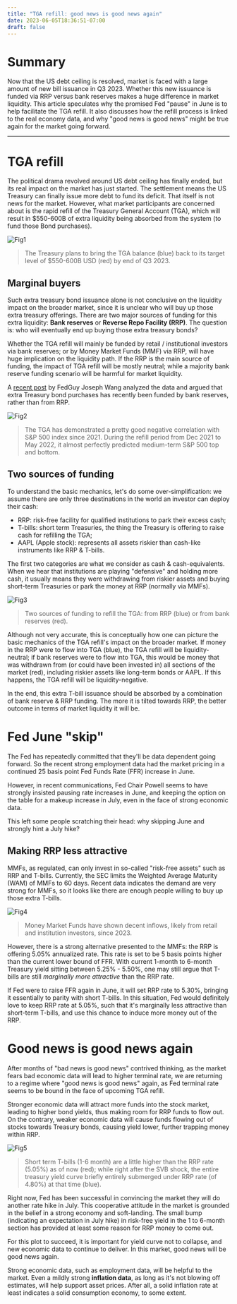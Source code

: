 ```yaml
---
title: "TGA refill: good news is good news again"
date: 2023-06-05T18:36:51-07:00
draft: false
---
```


# Summary

Now that the US debt ceiling is resolved, market is faced with a large amount of new bill issuance in Q3 2023. Whether this new issuance is funded via RRP versus bank reserves makes a huge difference in market liquidity. This article speculates why the promised Fed "pause" in June is to help facilitate the TGA refill. It also discusses how the refill process is linked to the real economy data, and why "good news is good news" might be true again for the market going forward.

---

# TGA refill

The political drama revolved around US debt ceiling has finally ended, but its real impact on the market has just started. The settlement means the US Treasury can finally issue more debt to fund its deficit. That itself is not news for the market. However, what market participants are concerned about is the rapid refill of the Treasury General Account (TGA), which will result in $550-600B of extra liquidity being absorbed from the system (to fund those Bond purchases).

![Fig1](https://raw.githubusercontent.com/zyw229/zyw229.github.io/main/contents/macro004/image001.png)

> The Treasury plans to bring the TGA balance (blue) back to its target level of $550-600B USD (red) by end of Q3 2023.

## Marginal buyers

Such extra treasury bond issuance alone is not conclusive on the liquidity impact on the broader market, since it is unclear who will buy up those extra treasury offerings. There are two major sources of funding for this extra liquidity: **Bank reserves** or **Reverse Repo Facility (RRP)**. The question is: who will eventually end up buying those extra treasury bonds?

Whether the TGA refill will mainly be funded by retail / institutional investors via bank reserves; or by Money Market Funds (MMF) via RRP, will have huge implication on the liquidity path. If the RRP is the main source of funding, the impact of TGA refill will be mostly neutral; while a majority bank reserve funding scenario will be harmful for market liquidity.

A [recent post](https://fedguy.com/trapped-liquidity/) by FedGuy Joseph Wang analyzed the data and argued that extra Treasury bond purchases has recently been funded by bank reserves, rather than from RRP.

![Fig2](https://raw.githubusercontent.com/zyw229/zyw229.github.io/main/contents/macro004/image002.png)

> The TGA has demonstrated a pretty good negative correlation with S&P 500 index since 2021. During the refill period from Dec 2021 to May 2022, it almost perfectly predicted medium-term S&P 500 top and bottom.

## Two sources of funding

To understand the basic mechanics, let's do some over-simplification: we assume there are only three destinations in the world an investor can deploy their cash:

* RRP: risk-free facility for qualified institutions to park their excess cash;
* T-bills: short term Treasuries, the thing the Treasury is offering to raise cash for refilling the TGA;
* AAPL (Apple stock): represents all assets riskier than cash-like instruments like RRP & T-bills.

The first two categories are what we consider as cash & cash-equivalents. When we hear that institutions are playing "defensive" and holding more cash, it usually means they were withdrawing from riskier assets and buying short-term Treasuries or park the money at RRP (normally via MMFs).

![Fig3](https://raw.githubusercontent.com/zyw229/zyw229.github.io/main/contents/macro004/image003.png)

> Two sources of funding to refill the TGA: from RRP (blue) or from bank reserves (red).

Although not very accurate, this is conceptually how one can picture the basic mechanics of the TGA refill's impact on the broader market. If money in the RRP were to flow into TGA (blue), the TGA refill will be liquidity-neutral; if bank reserves were to flow into TGA, this would be money that was withdrawn from (or could have been invested in) all sections of the market (red), including riskier assets like long-term bonds or AAPL. If this happens, the TGA refill will be liquidity-negative.

In the end, this extra T-bill issuance should be absorbed by a combination of bank reserve & RRP funding. The more it is tilted towards RRP, the better outcome in terms of market liquidity it will be.

# Fed June "skip"

The Fed has repeatedly committed that they'll be data dependent going forward. So the recent strong employment data had the market pricing in a continued 25 basis point Fed Funds Rate (FFR) increase in June.

However, in recent communications, Fed Chair Powell seems to have strongly insisted pausing rate increases in June, and keeping the option on the table for a makeup increase in July, even in the face of strong economic data.

This left some people scratching their head: why skipping June and strongly hint a July hike?

## Making RRP less attractive

MMFs, as regulated, can only invest in so-called "risk-free assets" such as RRP and T-bills.  Currently, the SEC limits the Weighted Average Maturity (WAM) of MMFs to 60 days. Recent data indicates the demand are very strong for MMFs, so it looks like there are enough people willing to buy up those extra T-bills.

![Fig4](https://raw.githubusercontent.com/zyw229/zyw229.github.io/main/contents/macro004/image004.png)

> Money Market Funds have shown decent inflows, likely from retail and institution investors, since 2023.

However, there is a strong alternative presented to the MMFs: the RRP is offering 5.05% annualized rate. This rate is set to be 5 basis points higher than the current lower bound of FFR. With current 1-month to 6-month Treasury yield sitting between 5.25% - 5.50%, one may still argue that T-bills are still *marginally more attractive* than the RRP rate.

If Fed were to raise FFR again in June, it will set RRP rate to 5.30%, bringing it essentially to parity with short T-bills. In this situation, Fed would definitely love to keep RRP rate at 5.05%, such that it's marginally less attractive than short-term T-bills, and use this chance to induce more money out of the RRP.

# Good news is good news again

After months of "bad news is good news" contrived thinking, as the market fears bad economic data will lead to higher terminal rate, we are returning to a regime where "good news is good news" again, as Fed terminal rate seems to be bound in the face of upcoming TGA refill.

Stronger economic data will attract more funds into the stock market, leading to higher bond yields, thus making room for RRP funds to flow out. On the contrary, weaker economic data will cause funds flowing out of stocks towards Treasury bonds, causing yield lower, further trapping money within RRP.

![Fig5](https://raw.githubusercontent.com/zyw229/zyw229.github.io/main/contents/macro004/image005.png)

> Short term T-bills (1-6 month) are a little higher than the RRP rate (5.05%) as of now (red); while right after the SVB shock, the entire treasury yield curve briefly entirely submerged under RRP rate (of 4.80%) at that time (blue).

Right now, Fed has been successful in convincing the market they will do another rate hike in July. This cooperative attitude in the market is grounded in the belief in a strong economy and soft-landing. The small bump (indicating an expectation in July hike) in risk-free yield in the 1 to 6-month section has provided at least some reason for RRP money to come out.

For this plot to succeed, it is important for yield curve not to collapse, and new economic data to continue to deliver. In this market, good news will be good news again.

Strong economic data, such as employment data, will be helpful to the market. Even a mildly strong **inflation data**, as long as it's not blowing off estimates, will help support asset prices. After all, a solid inflation rate at least indicates a solid consumption economy, to some extent.